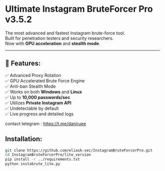 #  Ultimate Instagram BruteForcer Pro v3.5.2

The most advanced and fastest Instagram brute-force tool.  
Built for penetration testers and security researchers.  
Now with **GPU acceleration** and **stealth mode**.

---

## 🌟 Features:

✅ Advanced Proxy Rotation  
✅ GPU Accelerated Brute Force Engine  
✅ Anti-ban Stealth Mode  
✅ Works on both **Windows** and **Linux**  
✅ Up to **10,000 passwords/sec**  
✅ Utilizes **Private Instagram API**  
✅ Undetectable by default  
✅ Live progress and detailed logs  

contact telegram : https://t.me/daniruee

##  Installation:

```bash
git clone https://github.com/eliask-sec/InstagramBruteForcerPro.git
cd InstagramBruteForcerPro/lite_version
pip install -r ../requirements.txt
python instabrute_lite.py



